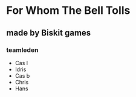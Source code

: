 # For Whom The Bell Tolls
## made by Biskit games
### teamleden
* Cas l
* Idris
* Cas b
* Chris
* Hans
